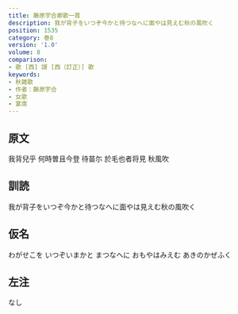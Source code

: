 ```yaml
---
title: 藤原宇合卿歌一首
description: 我が背子をいつぞ今かと待つなへに面やは見えむ秋の風吹く
position: 1535
category: 巻8
version: '1.0'
volume: 8
comparison:
- 歌 [西] 謌 [西（訂正）] 歌
keywords:
- 秋雑歌
- 作者：藤原宇合
- 女歌
- 宴席
---
```


## 原文

我背兒乎 何時曽且今登 待苗尓 於毛也者将見 秋風吹

## 訓読

我が背子をいつぞ今かと待つなへに面やは見えむ秋の風吹く

## 仮名

わがせこを いつぞいまかと まつなへに おもやはみえむ あきのかぜふく

## 左注

なし
